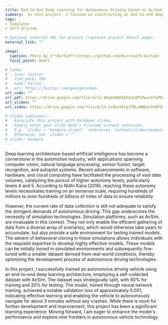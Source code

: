 ```yaml
---
title: End-to-End Deep learning for Autonomous Driving based on AirSim
summary:  In this project, I focused on constructing an end-to-end deep learning architecture to train the autonomous car based on an open-source simulator called AirSim, which is developed by Microsoft.
tags:
- Simulator
- Self-driving

# Optional external URL for project (replaces project detail page).
external_link: ""

image:
  caption: Photo by [**AirSim**](https://github.com/microsoft/AirSim)
  focal_point: Smart

# links:
# - icon: twitter
#   icon_pack: fab
#   name: Follow
#   url: https://twitter.com/georgecushen
url_code: ""
url_pdf: https://drive.google.com/file/d/1I-88aDtW4OkEFdaC0PtPwxo57nP09qr8/view?usp=sharing
url_slides: ""
url_video: https://drive.google.com/file/d/13-Ss9kutKtpJTWLuNWEwvtH4PSLQSxOj/view?usp=sharing

# Slides (optional).
#   Associate this project with Markdown slides.
#   Simply enter your slide deck's filename without extension.
#   E.g. `slides = "example-slides"` references `content/slides/example-slides.md`.
#   Otherwise, set `slides = ""`.
# slides: example
---
```

Deep learning architecture-based artificial intelligence has become a cornerstone in the automotive industry, with applications spanning computer vision, natural language processing, sensor fusion, target recognition, and autopilot systems. Recent advancements in software, hardware, and cloud computing have facilitated the processing of vast data volumes, catalyzing the pursuit of higher autonomy levels, particularly levels 4 and 5. According to Nidhi Kalra (2016), reaching these autonomy levels necessitates training on an immense scale, requiring hundreds of millions to even hundreds of billions of miles of data to ensure reliability.

However, the current rate of data collection is still not adequate to satisfy the stringent demands of autonomous driving. This gap underscores the necessity of simulation technologies. Simulation platforms, such as AirSim, are invaluable in this context. They not only enable the efficient gathering of data from a diverse array of scenarios, which would otherwise take years to accumulate, but also provide a safe environment for testing trained models. The advent of behavioral cloning in these simulations allows individuals with the requisite expertise to develop highly effective models. These models can be initially honed in simulated environments and subsequently fine-tuned with a smaller dataset derived from real-world conditions, thereby optimizing the development process of autonomous driving technologies.

In this project, I successfully trained an autonomous driving vehicle using an end-to-end deep learning architecture, employing a self-collected dataset with AirSim. The dataset was strategically split, with 80% for training and 20% for testing. The model, honed through neural network training, achieved a notable validation loss of approximately 0.001, indicating effective learning and enabling the vehicle to autonomously navigate for about 3 minutes without any crashes. While there is room for further development and improvement, this project has been a significant learning experience. Moving forward, I am eager to enhance the model's performance and explore new frontiers in autonomous vehicle technology.